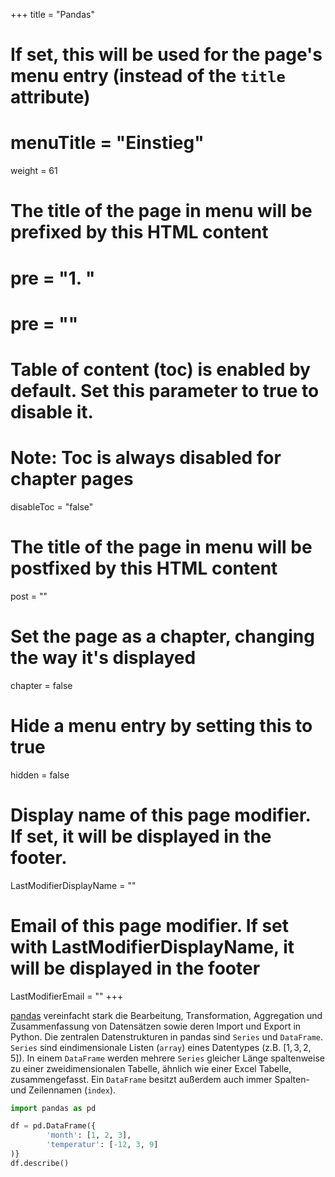 +++
title = "Pandas"
# If set, this will be used for the page's menu entry (instead of the `title` attribute)
# menuTitle = "Einstieg"
weight = 61
# The title of the page in menu will be prefixed by this HTML content
# pre = "<b>1. </b>"
# pre = "<i class='fab fa-github'></i>"
# Table of content (toc) is enabled by default. Set this parameter to true to disable it.
# Note: Toc is always disabled for chapter pages
disableToc = "false"
# The title of the page in menu will be postfixed by this HTML content
post = ""
# Set the page as a chapter, changing the way it's displayed
chapter = false
# Hide a menu entry by setting this to true
hidden = false
# Display name of this page modifier. If set, it will be displayed in the footer.
LastModifierDisplayName = ""
# Email of this page modifier. If set with LastModifierDisplayName, it will be displayed in the footer
LastModifierEmail = ""
+++ 



[pandas](https://pandas.pydata.org/) vereinfacht stark die Bearbeitung, Transformation, Aggregation und Zusammenfassung von Datensätzen sowie deren Import und Export in Python. Die zentralen Datenstrukturen in pandas sind `Series` und `DataFrame`. `Series` sind eindimensionale Listen (`array`) eines Datentypes (z.B. $[1, 3, 2, 5]$). In einem `DataFrame` werden mehrere `Series` gleicher Länge spaltenweise zu einer zweidimensionalen Tabelle, ähnlich wie einer Excel Tabelle, zusammengefasst. Ein `DataFrame` besitzt außerdem auch immer Spalten- und Zeilennamen (`index`).

```python
import pandas as pd

df = pd.DataFrame({
        'month': [1, 2, 3],
        'temperatur': [-12, 3, 9]
)}
df.describe()
```




